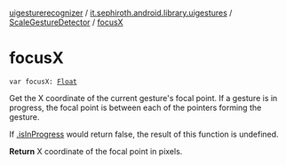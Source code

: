 [uigesturerecognizer](../../index.md) / [it.sephiroth.android.library.uigestures](../index.md) / [ScaleGestureDetector](index.md) / [focusX](./focus-x.md)

# focusX

`var focusX: `[`Float`](https://kotlinlang.org/api/latest/jvm/stdlib/kotlin/-float/index.html)

Get the X coordinate of the current gesture's focal point.
If a gesture is in progress, the focal point is between
each of the pointers forming the gesture.

If [.isInProgress](#) would return false, the result of this
function is undefined.

**Return**
X coordinate of the focal point in pixels.

